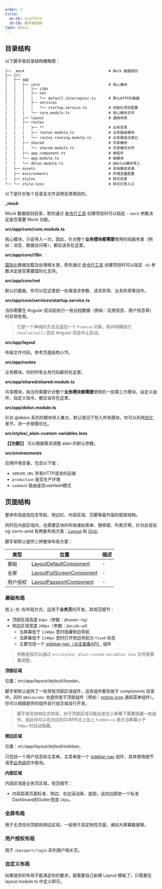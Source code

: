 ```yaml
---
order: 2
title:
  en-US: Scaffold
  zh-CN: 脚手架结构
type: Basic
---
```


## 目录结构

以下脚手架目录结构概略图：

```
├── _mock                                       # Mock 数据规则
├── src
│   ├── app
│   │   ├── core                                # 核心模块
│   │   │   ├── i18n
│   │   │   ├── net
│   │   │   │   └── default.interceptor.ts      # 默认HTTP拦截器
│   │   │   ├── services
│   │   │   │   └── startup.service.ts          # 初始化项目配置
│   │   │   └── core.module.ts                  # 核心模块文件
│   │   ├── layout                              # 通用布局
│   │   ├── routes
│   │   │   ├── **                              # 业务目录
│   │   │   ├── routes.module.ts                # 业务路由模块
│   │   │   └── routes-routing.module.ts        # 业务路由注册口
│   │   ├── shared                              # 共享模块
│   │   │   └── shared.module.ts                # 共享模块文件
│   │   ├── app.component.ts                    # 根组件
│   │   └── app.module.ts                       # 根模块
│   │   └── delon.module.ts                     # @delon模块导入
│   ├── assets                                  # 本地静态资源
│   ├── environments                            # 环境变量配置
│   ├── styles                                  # 样式目录
└── └── style.less                              # 样式引导入口
```

以下是针对各个目录及文件说明及使用目的。

**_mock**

Mock 数据规则目录，若你通过 [命令行工具](/cli) 创建项目时可以指定 `--mock` 参数决定是否需要 Mock 功能。

**src/app/core/core.module.ts**

核心模块，只会导入一次。因此，针对整个**业务模块都需要**使用的纯服务类（例如：消息、数据访问等），都应该存在这里。

**src/app/core/i18n**

[国际化](/docs/i18n)数据加载及处理相关类，若你通过 [命令行工具](/cli) 创建项目时可以指定 `-di` 参数决定是否需要国际化支持。

**src/app/core/net**

默认拦截器，你可以在这里统一处理请求参数、请求异常、业务异常等动作。

**src/app/core/services/startup.service.ts**

当你需要在 Angular 启动前执行一些远程数据（例如：应用信息、用户信息等）时非常有用。

> 它是一个单纯的方法且返回一个 `Promise` 对象，除非明确执行 `resolve(null)` 否则 Angular 将会中止启动。

**src/app/layout**

布局文件代码，参考页面结构小节。

**src/app/routes**

业务模块，你的所有业务代码都将在这里。

**src/app/shared/shared.module.ts**

共享模块，指当你需要针对整个**业务模块都需要**使用的一些第三方模块、自定义组件、自定义指令，都应该存在这里。

**src/app/delon.module.ts**

针对 @delon 系列的模块导入集合，默认情况下导入所有模块，你可以利用[优化](/docs/performance)章节，进一步按需优化。

**src/styles/_alain-custom-variables.less**

**【【勿删】】** 可以根据需求调整 alain 的默认参数。

**src/environments**

应用环境变量，包含以下值：

- `SERVER_URL` 所有HTTP请求的前缀
- `production` 是否生产环境
- `useHash` 路由是否useHash模式

## 页面结构

整体布局是指包含导航、侧边栏、内容区域、页脚等最外层的框架结构。

同时在内部区域内，也需要区块的布局诸如表单、搜索框、列表页等，针对此目前 ng-zorro-antd 有两套布局方案：[Layout](https://ng.ant.design/#/components/layout) 和 [Grid](https://ng.ant.design/#/components/grid)。

脚手架默认提供三种整体布局方案：

| 类型 | 位置 | 描述 |
| ---- | --- | ---- |
| 基础 | [LayoutDefaultComponent](//github.com/cipchk/ng-alain/blob/master/src/app/layout/default) | - |
| 全屏 | [LayoutFullScreenComponent](//github.com/cipchk/ng-alain/blob/master/src/app/layout/fullscreen) | - |
| 用户授权 | [LayoutPassportComponent](//github.com/cipchk/ng-alain/blob/master/src/app/layout/passport) | - |

### 基础布局

按上-左-右布局方式，运用于**业务页**的开发。其规范细节：

+ 顶部区域高度 `64px`（参数：`@header-hg`）
+ 侧边区域宽度 `200px`（参数：`@aside-wd`）
    + 当屏幕低于 `1140px` 宽时隐藏侧边导航
    + 当屏幕低于 `1140px` 宽时打开侧边导航为 `fixed` 状态
    + 主要包括一个 [sidebar-nav（点击查看API）](/components/sidebar-nav) 组件

> 参数是指可以通过 `src/styles/_alain-custom-variables.less` 文件按需要调整。

**顶部区域**

位置：*src/app/layout/default/header*。

脚手架默认提供了一些常规顶部区域组件，这些组件都存放于 *components* 目录中。同时 `@delon/abc` 也提供若干顶部组件（例如：[notice-icon](/components/notice-icon) 通知菜单组件）。你可以根据提供的组件自行组合或自行开发。

> 脚手架支持响应式布局，对于顶部区域可能会是在小屏幕下需要隐藏一些组件，因此你可以在对应的DOM节点上加上 `hidden-xs` 表示当屏幕小于 `768px` 时自动隐藏。

**侧边区域**

位置：*src/app/layout/default/sidebar*。

只包括一个用户信息和主菜单。主菜单是一个 [sidebar-nav](/components/sidebar-nav) 组件，具体使用细节请至[业务组件](/components/sidebar-nav)中查询。

**内部区域**

内容区域是业务页区域，规范细节：

+ 内容距离页面标准、侧边、右边滚动条、底部，这四边距依一个标准Dashboard的Gutter宽度 `24px`。

### 全屏布局

用于无须任何顶部和侧边区域，一般用于高定制性页面，诸如大屏幕数据等。

### 用户授权布局

用于 `/passport/login` 系列用户相关页。

### 自定义布局

如果提供的布局不能满足你的要求，就需要自己新建 Layout 模板了。只需要在 layout.module.ts 中定义即可。
